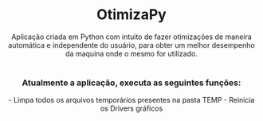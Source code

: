 <h1 align="center">OtimizaPy</h1>
<div align="center">
  <p>Aplicação criada em Python com intuito de fazer otimizações de maneira automática e independente do usuário, para obter um   melhor desempenho da maquina onde o mesmo for utilizado. <br><br>
  </p>
  
  <h3>
    Atualmente a aplicação, executa as seguintes funções:<br>
  </h3>
  <p>
    - Limpa todos os arquivos temporários presentes na pasta TEMP
    - Reinicia os Drivers gráficos
  </p>
</div>

